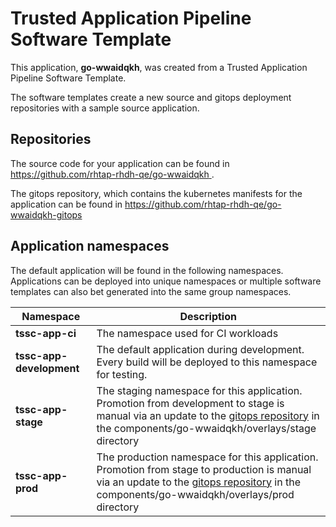 # Trusted Application Pipeline Software Template

This application, **go-wwaidqkh**, was created from a Trusted Application Pipeline Software Template.

The software templates create a new source and gitops deployment repositories with a sample source application. 

## Repositories

The source code for your application can be found in [https://github.com/rhtap-rhdh-qe/go-wwaidqkh ](https://github.com/rhtap-rhdh-qe/go-wwaidqkh ).
 
The gitops repository, which contains the kubernetes manifests for the application can be found in 
[https://github.com/rhtap-rhdh-qe/go-wwaidqkh-gitops ](https://github.com/rhtap-rhdh-qe/go-wwaidqkh-gitops ) 

## Application namespaces 

The default application will be found in the following namespaces. Applications can be deployed into unique namespaces or multiple software templates can also bet generated into the same group namespaces.  

|  Namespace   |  Description   |  
| -------- | -------- |
| **tssc-app-ci** | The namespace used for CI workloads |
| **tssc-app-development** | The default application during development. Every build will be deployed to this namespace for testing. |
| **tssc-app-stage** | The staging namespace for this application. Promotion from development to stage is manual via an update to the [gitops repository](https://github.com/rhtap-rhdh-qe/go-wwaidqkh-gitops ) in the components/go-wwaidqkh/overlays/stage directory |
| **tssc-app-prod** | The production namespace for this application. Promotion from stage to production is manual via an update to the [gitops repository](https://github.com/rhtap-rhdh-qe/go-wwaidqkh-gitops ) in the components/go-wwaidqkh/overlays/prod directory |
